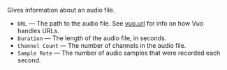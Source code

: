Gives information about an audio file.

   - `URL` — The path to the audio file.  See [vuo.url](vuo-nodeset://vuo.url) for info on how Vuo handles URLs.
   - `Duration` — The length of the audio file, in seconds.
   - `Channel Count` — The number of channels in the audio file.
   - `Sample Rate` — The number of audio samples that were recorded each second.

